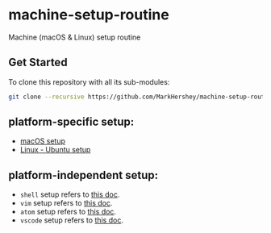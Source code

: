 # machine-setup-routine

Machine (macOS &amp; Linux) setup routine

## Get Started

To clone this repository with all its sub-modules:

```bash
git clone --recursive https://github.com/MarkHershey/machine-setup-routine.git
```

## platform-specific setup:

- [macOS setup](macOS.md)
- [Linux - Ubuntu setup](ubuntu.md)


## platform-independent setup:

- `shell` setup refers to [this doc](dotfiles/README.md).
- `vim` setup refers to [this doc](vimrc/README.md).
- `atom` setup refers to [this doc](atom.md).
- `vscode` setup refers to [this doc](vscode.md).
